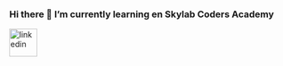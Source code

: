 ### Hi there 👋  I’m currently learning en Skylab Coders Academy

[<img src="https://trello-attachments.s3.amazonaws.com/5f6c74a4a4db4d2f90868910/5f6c76da9b032e8f52751327/fcfb7216c812ec4a21a797126f17e3a7/linkedin-black.svg" witdth="50" height="50" alt="linkedin"/>](https://www.linkedin.com/in/esthermorillo/)

<!--
**EstherMorillo/EstherMorillo** is a ✨ _special_ ✨ repository because its `README.md` (this file) appears on your GitHub profile.

Here are some ideas to get you started:

- 🔭 I’m currently working on ...
- 🌱 I’m currently learning ...
- 👯 I’m looking to collaborate on ...
- 🤔 I’m looking for help with ...
- 💬 Ask me about ...
- 📫 How to reach me: ...
- 😄 Pronouns: ...
- ⚡ Fun fact: ...
-->
